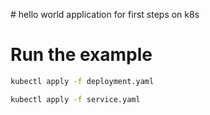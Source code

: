 # hello world application for first steps on k8s

# Run the example

```bash
kubectl apply -f deployment.yaml
```

```bash
kubectl apply -f service.yaml
```
